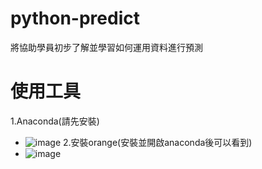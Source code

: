 # python-predict
將協助學員初步了解並學習如何運用資料進行預測
# 使用工具
1.Anaconda(請先安裝)
- ![image](https://github.com/scott122tw/python-predict/assets/101117775/5131ae72-710b-44a2-ba5f-100706760547)
2.安裝orange(安裝並開啟anaconda後可以看到)
- ![image](https://github.com/scott122tw/python-predict/assets/101117775/6e0dd790-8874-4c8a-9e02-971922bd263e)
